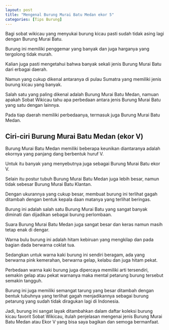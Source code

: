 ```yaml
---
layout: post
title: "Mengenal Burung Murai Batu Medan ekor 5"
categories: [Tips Burung]
---
```


Bagi sobat wikicau yang menyukai burung kicau pasti sudah tidak asing lagi dengan Burung Murai Batu.

Burung ini memiliki penggemar yang banyak dan juga harganya yang tergolong tidak murah.

Kalian juga pasti mengetahui bahwa banyak sekali jenis Burung Murai Batu dari erbagai daerah.

Namun yang cukup dikenal antaranya di pulau Sumatra yang memiliki jenis burung kicau yang banyak.

Salah satu yang paling dikenal adalah Burung Murai Batu Medan, namuan apakah Sobat Wikicau tahu apa perbedaan antara jenis Burung Murai Batu yang satu dengan lainnya.

Pada tiap daerah memiliki perbedaanya, termasuk juga Burung Murai Batu Medan.

## Ciri-ciri Burung Murai Batu Medan (ekor V)

Burung Murai Batu Medan memiliki beberapa keunikan diantaranya adalah ekornya yang panjang dang berbentuk huruf V.

Untuk itu banyak yang menyebutnya juga sebagai Burung Murai Batu ekor V.

Selain itu postur tubuh Burung Murai Batu Medan juga lebih besar, namun tidak sebesar Burung Murai Batu Klantan.

Dengan ukurannya yang cukup besar, membuat burung ini terlihat gagah ditambah dengan bentuk kepala daan matanya yang terlihat beringas.

Burung ini adalah salah satu Burung Murai Batu yang sangat banyak diminati dan dijadikan sebagai burung perlombaan.

Suara Burung Murai Batu Medan juga sangat besar dan keras namun masih tetap enak di dengar.

Warna bulu burung ini adalah hitam kebiruan yang mengkilap dan pada bagian dada berwarna coklat tua.

Sedangkan untuk warna kaki burung ini sendiri beragam, ada yang berwarna pink kemerahan, berwarna gelap, kelabu dan juga hitam pekat.

Perbedaan warna kaki burung juga dipercaya memiliki arti tersendiri, semakin gelap atau pekat warnanya maka mental petarung burung tersebut semakin tangguh.

Burung ini juga memiliki semangat tarung yang besar ditambah dengan bentuk tubuhnya yang terlihat gagah menjadikannya sebagai burung petarung yang sudah tidak diragukan lagi di Indonesia.

Jadi, burung ini sangat layak ditambahkan dalam daftar koleksi burung kicau favorit Sobat Wikicau, itulah penjelasan mengenai jenis Burung Murai Batu Medan atau Ekor V yang bisa saya bagikan dan semoga bermanfaat.
